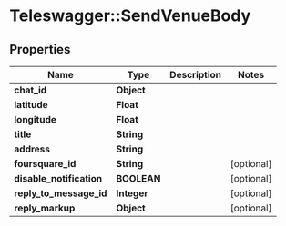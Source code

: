 # Teleswagger::SendVenueBody

## Properties
Name | Type | Description | Notes
------------ | ------------- | ------------- | -------------
**chat_id** | **Object** |  | 
**latitude** | **Float** |  | 
**longitude** | **Float** |  | 
**title** | **String** |  | 
**address** | **String** |  | 
**foursquare_id** | **String** |  | [optional] 
**disable_notification** | **BOOLEAN** |  | [optional] 
**reply_to_message_id** | **Integer** |  | [optional] 
**reply_markup** | **Object** |  | [optional] 


